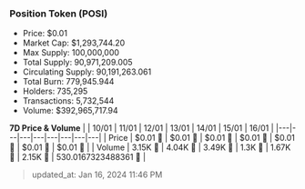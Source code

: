 
  ### Position Token (POSI)
  - Price: $0.01
  - Market Cap: $1,293,744.20
  - Max Supply: 100,000,000
  - Total Supply: 90,971,209.005
  - Circulating Supply: 90,191,263.061
  - Total Burn: 779,945.944
  - Holders: 735,295
  - Transactions: 5,732,544
  - Volume: $392,965,717.94

  **7D Price & Volume**
  | | 10&#x2F;01 | 11&#x2F;01 | 12&#x2F;01 | 13&#x2F;01 | 14&#x2F;01 | 15&#x2F;01 | 16&#x2F;01 |
  |---|---|---|---|---|---|---|---|
  | Price | $0.01 🚀 | $0.01 🔻 | $0.01 🔻 | $0.01 🔻 | $0.01 🔻 | $0.01 🚀 | $0.01 🔻 |
  | Volume | 3.15K 🔻 | 4.04K 🚀 | 3.49K 🔻 | 1.3K 🔻 | 1.67K 🚀 | 2.15K 🚀 | 530.0167323488361 🔻 |

  > updated_at: Jan 16, 2024 11:46 PM
